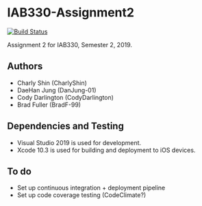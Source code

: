 # IAB330-Assignment2

[![Build Status](https://travis-ci.com/BradF-99/IAB330-Assignment2.svg?token=RmWc9zzyFjnuzmgBsmgB&branch=master)](https://travis-ci.com/BradF-99/IAB330-Assignment2)

Assignment 2 for IAB330, Semester 2, 2019.

## Authors 
* Charly Shin (CharlyShin)
* DaeHan Jung (DanJung-01)
* Cody Darlington (CodyDarlington)
* Brad Fuller (BradF-99) 

## Dependencies and Testing

* Visual Studio 2019 is used for development.
* Xcode 10.3 is used for building and deployment to iOS devices.


## To do
* Set up continuous integration + deployment pipeline
* Set up code coverage testing (CodeClimate?)
